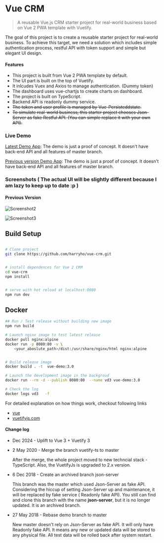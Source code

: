 # Vue CRM

> A reusable Vue.js CRM starter project for real-world business based on Vue 2 PWA template with Vuetify.

The goal of this project is to create a reusable starter project for real-world business. To achieve this target, we need a solution which includes simple authentication process, restful API with token support and simple but elegant UI design.


#### Features

* This project is built from Vue 2 PWA template by default.
* The UI part is built on the top of Vuetify.
* It inlcudes Vuex and Axios to manage authentication. (Dummy token)
* The dashboard uses vue-chartjs to create charts on dashboard.
* The project is built on TypeScript.
* Backend API is readonly dummy service.
* ~~The token and user profile is managed by Vue-Persisteddstate.~~
* ~~To simulate real-world business, this starter project chooses Json-Server as fake Restful API. (You can simple replace it with your own API).~~


### Live Demo

[Latest Demo App](https://vue-app-demo.harryho.org):  The demo is just a proof of concept. It doesn't have back-end API and all features of master branch.

[Previous version Demo App](https://vue-demo-v2.harryho.org):  The demo is just a proof of concept. It doesn't have back-end API and all features of master branch.


### Screenshots ( The actual UI will be slightly different because I am lazy to keep up to date :p )





#### Previous Version


![Screenshot2](screenshots/screenshot-2.png)

![Screenshot3](screenshots/screenshot-3.png)

<!-- ![Screenshot4](screenshots/screenshot-4.jpg)

![Screenshot5](screenshots/screenshot-5.jpg) -->

## Build Setup

``` bash

# Clone project
git clone https://github.com/harryho/vue-crm.git


# install dependences for Vue 2 CRM
cd vue-crm
npm install 


# serve with hot reload at localhost:8080
npm run dev


```

## Docker 


```bash
## Run / Test release without building new image
npm run build

# Launch nginx image to test latest release
docker pull nginx:alpine
docker run -p 8080:80 -v \
    <your_aboslute_path>/dist:/usr/share/nginx/html nginx:alpine


# Build release image
docker build . -t  vue-demo:3.0

# Launch the development image in the backgroud
docker run --rm -d --publish 8080:80  --name vd3 vue-demo:3.0

# Check the log
docker logs vd3   -f

```


For detailed explanation on how things work, checkout following links

* [vue](https://vuex.vuejs.org/en/)
* [vuetifyjs.com](https://dev.vuetifyjs.com/)



#### Change log

*  Dec 2024 - Uplift to Vue 3 + Vuetify 3

* 2 May 2020 - Merge the branch vuetify-ts to master

    After the merge, the whole project moved to new techncial stack - TypeScript. Also, the VuetifyJs is upgraded to 2.x version. 


*  6 Dec 2018 - Create an archived branch json-server

    This branch was the master which used Json-Server as fake API. Considering the hiccup of setting Json-Server up and maintenance, it will be replaced by fake service ( Readonly fake API). You still can find and clone this branch with the name __json-server__, but it is no longer updated. It is an archived branch.


*  27 May 2018 - Rebase demo branch to master

    New master doesn't rely on Json-Server as fake API. It will only have Readonly fake API. It means any new or updated data will be stored to any physical file. All test data will be rolled back after system restart.


